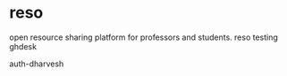 # reso

open resource sharing platform for professors and students.
reso testing ghdesk

auth-dharvesh